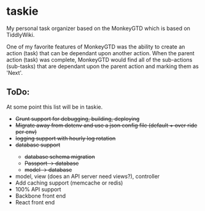 # taskie
My personal task organizer based on the MonkeyGTD which is based on TiddlyWiki.

One of my favorite features of MonkeyGTD was the ability to create an action (task)
that can be dependant upon another action.  When the parent action (task) was complete,
MonkeyGTD would find all of the sub-actions (sub-tasks) that are dependant upon the
parent action and marking them as 'Next'.

<h2>ToDo:</h2>
<p>At some point this list will be in taskie.</p>
<ul>
	<li><strike>Grunt support for debugging, building, deploying</strike></li>
	<li><strike>Migrate away from dotenv and use a json config file (default + over ride per env)</strike></li>
	<li><strike>logging support with hourly log rotation</strike></li>
	<li><strike>database support</strike></li>
		<ul>
			<li><strike>database schema migration</strike></li>
			<li><strike>Passport -> database</strike></li>
			<li><strike>model -> database</strike></li>
		</ul>
	<li>model, view (does an API server need views?), controller</li>
	<li>Add caching support (memcache or redis)</li>
	<li>100% API support</li>
	<li>Backbone front end</li>
	<li>React front end</li>
</ul>